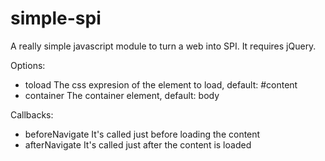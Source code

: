 simple-spi
==========

A really simple javascript module to turn a web into SPI.
It requires jQuery.

Options:
* toload       The css expresion of the element to load, default: #content
* container    The container element, default: body

Callbacks:
* beforeNavigate    It's called just before loading the content
* afterNavigate     It's called just after the content is loaded
